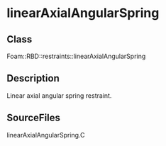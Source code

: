# linearAxialAngularSpring 
## Class
Foam::RBD::restraints::linearAxialAngularSpring

## Description
Linear axial angular spring restraint.

## SourceFiles
linearAxialAngularSpring.C

